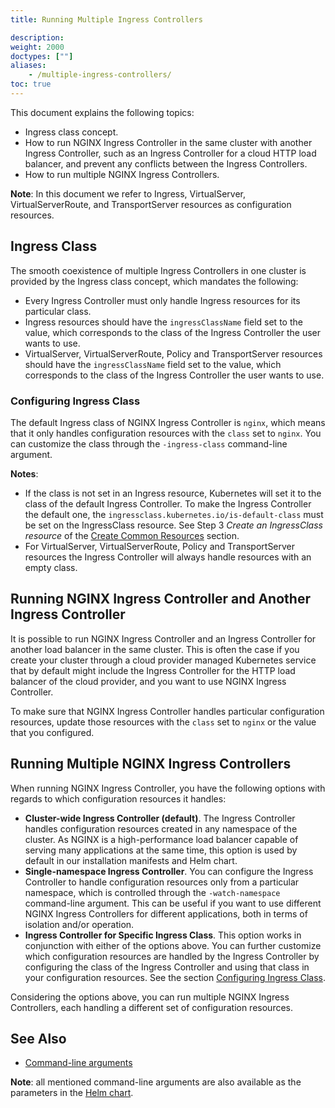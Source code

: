 ```yaml
---
title: Running Multiple Ingress Controllers

description: 
weight: 2000
doctypes: [""]
aliases:
    - /multiple-ingress-controllers/
toc: true
---
```



This document explains the following topics:
* Ingress class concept.
* How to run NGINX Ingress Controller in the same cluster with another Ingress Controller, such as an Ingress Controller for a cloud HTTP load balancer, and prevent any conflicts between the Ingress Controllers.
* How to run multiple NGINX Ingress Controllers.

**Note**: In this document we refer to Ingress, VirtualServer, VirtualServerRoute, and TransportServer resources as configuration resources. 

## Ingress Class

The smooth coexistence of multiple Ingress Controllers in one cluster is provided by the Ingress class concept, which mandates the following:
* Every Ingress Controller must only handle Ingress resources for its particular class.
* Ingress resources should have the `ingressClassName` field set to the value, which corresponds to the class of the Ingress Controller the user wants to use. 
* VirtualServer, VirtualServerRoute, Policy and TransportServer resources should have the `ingressClassName` field set to the value, which corresponds to the class of the Ingress Controller the user wants to use.

### Configuring Ingress Class

The default Ingress class of NGINX Ingress Controller is `nginx`, which means that it only handles configuration resources with the `class` set to `nginx`. You can customize the class through the `-ingress-class` command-line argument.

**Notes**: 
* If the class is not set in an Ingress resource, Kubernetes will set it to the class of the default Ingress Controller. To make the Ingress Controller the default one, the `ingressclass.kubernetes.io/is-default-class` must be set on the IngressClass resource. See Step 3 *Create an IngressClass resource* of the [Create Common Resources](/nginx-ingress-controller/installation/installation-with-manifests/#create-common-resources) section.
* For VirtualServer, VirtualServerRoute, Policy and TransportServer resources the Ingress Controller will always handle resources with an empty class.

## Running NGINX Ingress Controller and Another Ingress Controller

It is possible to run NGINX Ingress Controller and an Ingress Controller for another load balancer in the same cluster. This is often the case if you create your cluster through a cloud provider managed Kubernetes service that by default might include the Ingress Controller for the HTTP load balancer of the cloud provider, and you want to use NGINX Ingress Controller.

To make sure that NGINX Ingress Controller handles particular configuration resources, update those resources with the `class` set to `nginx` or the value that you configured.


## Running Multiple NGINX Ingress Controllers

When running NGINX Ingress Controller, you have the following options with regards to which configuration resources it handles:
* **Cluster-wide Ingress Controller (default)**. The Ingress Controller handles configuration resources created in any namespace of the cluster. As NGINX is a high-performance load balancer capable of serving many applications at the same time, this option is used by default in our installation manifests and Helm chart.
* **Single-namespace Ingress Controller**. You can configure the Ingress Controller to handle configuration resources only from a particular namespace, which is controlled through the `-watch-namespace` command-line argument. This can be useful if you want to use different NGINX Ingress Controllers for different applications, both in terms of isolation and/or operation.
* **Ingress Controller for Specific Ingress Class**. This option works in conjunction with either of the options above. You can further customize which configuration resources are handled by the Ingress Controller by configuring the class of the Ingress Controller and using that class in your configuration resources. See the section [Configuring Ingress Class](#configuring-ingress-class).

Considering the options above, you can run multiple NGINX Ingress Controllers, each handling a different set of configuration resources.

## See Also

* [Command-line arguments](/nginx-ingress-controller/configuration/global-configuration/command-line-arguments)

**Note**: all mentioned command-line arguments are also available as the parameters in the [Helm chart](/nginx-ingress-controller/installation/installation-with-helm).
